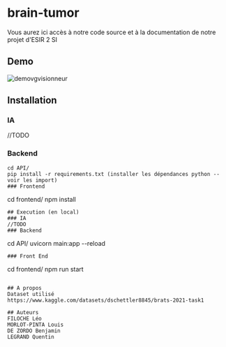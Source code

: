# brain-tumor
Vous aurez ici accès à notre code source et à la documentation de notre projet d'ESIR 2 SI
## Demo
![demovgvisionneur](https://user-images.githubusercontent.com/62034725/229370877-f31c9523-1c7b-40bc-8a7a-78a36803799b.gif)


## Installation 
### IA
//TODO 
### Backend
```
cd API/
pip install -r requirements.txt (installer les dépendances python --voir les import)
### Frontend
```
cd frontend/
npm install
```
## Execution (en local)
### IA
//TODO
### Backend
```
cd API/
uvicorn main:app --reload
```
### Front End
```
cd frontend/
npm run start
```

## A propos
Dataset utilisé
https://www.kaggle.com/datasets/dschettler8845/brats-2021-task1

## Auteurs
FILOCHE Léo
MORLOT-PINTA Louis
DE ZORDO Benjamin
LEGRAND Quentin
